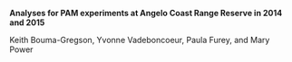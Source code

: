 <b>Analyses for PAM experiments at Angelo Coast Range Reserve in 2014 and 2015</b>

Keith Bouma-Gregson, Yvonne Vadeboncoeur, Paula Furey, and Mary Power
